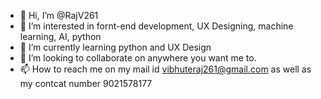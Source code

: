 - 👋 Hi, I’m @RajV261
- 👀 I’m interested in fornt-end development, UX Designing, machine learning, AI, python
- 🌱 I’m currently learning python and UX Design
- 💞️ I’m looking to collaborate on anywhere you want me to.
- 📫 How to reach me on my mail id vibhuteraj261@gmail.com as well as my contcat number 9021578177

<!---
RajV261/RajV261 is a ✨ special ✨ repository because its `README.md` (this file) appears on your GitHub profile.
You can click the Preview link to take a look at your changes.
--->
